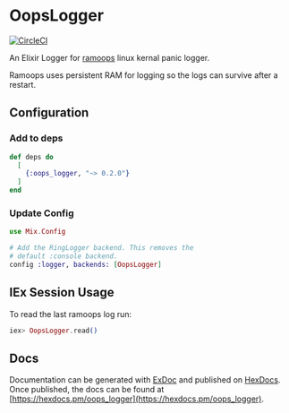# OopsLogger

[![CircleCI](https://circleci.com/gh/smartrent/oops_logger.svg?style=svg)](https://circleci.com/gh/smartrent/oops_logger)

An Elixir Logger for [ramoops](https://www.kernel.org/doc/html/v4.11/admin-guide/ramoops.html) linux kernal panic logger.

Ramoops uses persistent RAM for logging so the logs can survive after a restart.

## Configuration

### Add to deps

```elixir
def deps do
  [
    {:oops_logger, "~> 0.2.0"}
  ]
end
```

### Update Config

```elixir
use Mix.Config

# Add the RingLogger backend. This removes the
# default :console backend.
config :logger, backends: [OopsLogger]
```

## IEx Session Usage 

To read the last ramoops log run:

```elixir
iex> OopsLogger.read()
```

## Docs 

Documentation can be generated with [ExDoc](https://github.com/elixir-lang/ex_doc)
and published on [HexDocs](https://hexdocs.pm). Once published, the docs can
be found at [https://hexdocs.pm/oops_logger](https://hexdocs.pm/oops_logger).

